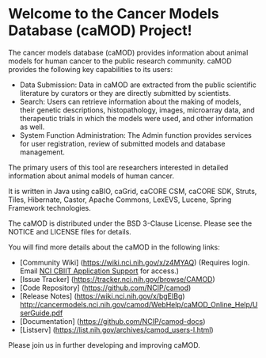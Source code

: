 Welcome to the Cancer Models Database (caMOD) Project!
=====================================

The cancer models database (caMOD) provides information about animal models for human cancer to the public research community. caMOD provides the following key capabilities to its users:
* Data Submission: Data in caMOD are extracted from the public scientific literature by curators or they are directly submitted by scientists.
* Search: Users can retrieve information about the making of models, their genetic descriptions, histopathology, images, microarray data, and therapeutic trials in which the models were used, and other information as well.
* System Function Administration: The Admin function provides services for user registration, review of submitted models and database management.

The primary users of this tool are researchers interested in detailed information about animal models of human cancer.

It is written in Java using caBIO, caGrid, caCORE CSM, caCORE SDK, Struts, Tiles, Hibernate, Castor, Apache Commons, LexEVS, Lucene, Spring Framework technologies.

The caMOD is distributed under the BSD 3-Clause License.
Please see the NOTICE and LICENSE files for details.

You will find more details about the caMOD in the following links:
 * [Community Wiki] (https://wiki.nci.nih.gov/x/z4MYAQ) (Requires login. Email [NCI CBIIT Application Support](mailto:ncicbiit@mail.nih.gov) for access.)
 * [Issue Tracker] (https://tracker.nci.nih.gov/browse/CAMOD)
 * [Code Repository] (https://github.com/NCIP/camod)
 * [Release Notes] (https://wiki.nci.nih.gov/x/bgEIBg) http://cancermodels.nci.nih.gov/camod/WebHelp/caMOD_Online_Help/UserGuide.pdf
 * [Documentation] (https://github.com/NCIP/camod-docs)
 * [Listserv] (https://list.nih.gov/archives/camod_users-l.html)

Please join us in further developing and improving caMOD.

 
